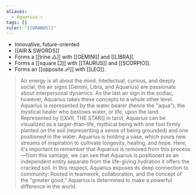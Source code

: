 ```yaml
---
aliases:
  - Aquarius ♒︎
tags: []
ruler: "[[URANUS]]"
---
```

- Innovative, future-oriented
- [[AIR & SWORDS]]
- Forms a [[trine △]] with [[GEMINI]] and [[LIBRA]].
- Forms a [[square □]] with [[TAURUS]] and [[SCORPIO]].
- Forms an [[opposite ☍]] with [[LEO]].

> Air energy is all about the mind. Intellectual, curious, and deeply social, the air signs (Gemini, Libra, and Aquarius) are passionate about interpersonal dynamics. As the last air sign in the zodiac, however, Aquarius takes these concepts to a whole other level. Aquarius is represented by the water bearer (hence the "aqua"), the mystical healer who bestows water, or life, upon the land. Represented by [[XVII, THE STAR]] in tarot, Aquarius can be visualized as a larger-than-life, mythical being with one foot firmly planted on the soil (representing a sense of being grounded) and one positioned in the water. Aquarius is holding a vase, which pours new streams of inspiration to cultivate longevity, healing, and hope. Here, it's important to remember that Aquarius is removed from this process—from this vantage, we can see that Aquarius is positioned as an independent entity separate from the life-giving hydration it offers the cracked soil. In this respect, Aquarius exposes its deep connection to community: Rooted in teamwork, collaboration, and the concept of the "greater good," Aquarius is determined to make a powerful difference in the world.